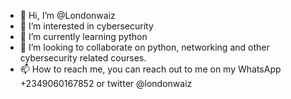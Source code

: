 - 👋 Hi, I’m @Londonwaiz
- 👀 I’m interested in cybersecurity 
- 🌱 I’m currently learning python 
- 💞️ I’m looking to collaborate on python, networking and other cybersecurity related courses.
- 📫 How to reach me, you can reach out to me on my WhatsApp +2349060167852 or twitter @londonwaiz 
<!---
Londonwaiz/Londonwaiz is a ✨ special ✨ repository because its `README.md` (this file) appears on your GitHub profile.
You can click the Preview link to take a look at your changes.
--->
